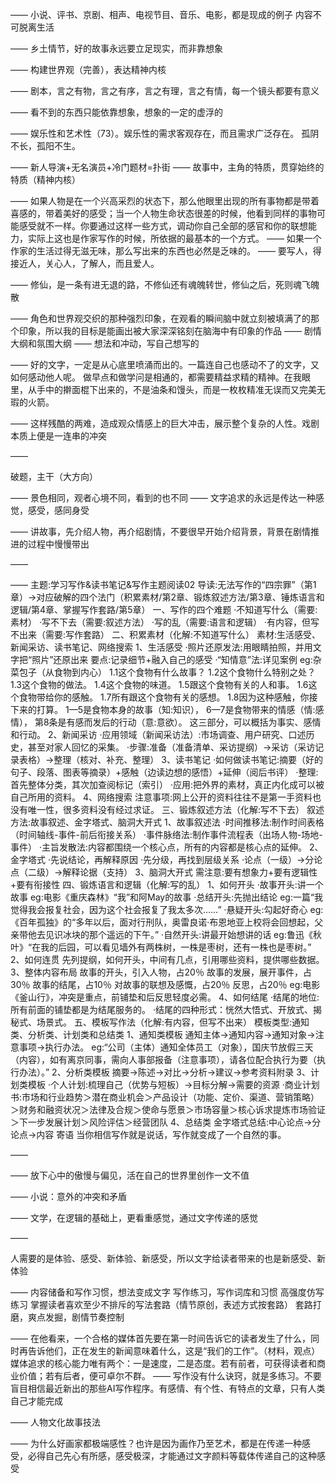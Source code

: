 ——
小说、评书、京剧、相声、电视节目、音乐、电影，都是现成的例子
内容不可脱离生活

——
乡土情节，好的故事永远要立足现实，而非靠想象

——
构建世界观（完善），表达精神内核

——
剧本，言之有物，言之有序，言之有理，言之有情，每一个镜头都要有意义

——
看不到的东西只能依靠想象，想象的一定的虚浮的

——
娱乐性和艺术性（73）。娱乐性的需求客观存在，而且需求广泛存在。
孤阴不长，孤阳不生。

——
新人导演+无名演员+冷门题材=扑街
——
故事中，主角的特质，贯穿始终的特质（精神内核）

——
如果人物是在一个兴高采烈的状态下，那么他眼里出现的所有事物都是带着喜感的，带着美好的感受；当一个人物生命状态很差的时候，他看到同样的事物可能感受就不一样。你要通过这样一些方式，调动你自己全部的感官和你的联想能力，实际上这也是作家写作的时候，所依据的最基本的一个方式。
——
如果一个作家的生活过得无滋无味，那么写出来的东西也必然是乏味的。
——
要写人，得接近人，关心人，了解人，而且爱人。

——
修仙，是一条有进无退的路，不修仙还有魂魄转世，修仙之后，死则魂飞魄散

——
角色和世界观交织的那种强烈印象，在观看的瞬间脑中就立刻被填满了的那个印象，所以我的目标是能画出被大家深深铭刻在脑海中有印象的作品
——
剧情大纲和氛围大纲
——
想法和冲动，写自己想写的

——
好的文字，一定是从心底里喷涌而出的。一篇连自己也感动不了的文字，又如何感动他人呢。
做早点和做学问是相通的，都需要精益求精的精神。在我眼里，从手中的擀面棍下出来的，不是油条和馒头，而是一枚枚精准无误而又完美无瑕的火箭。

——
这样残酷的两难，造成观众情感上的巨大冲击，展示整个复杂的人性。戏剧本质上便是一连串的冲突

——

破题，主干（大方向）

——
景色相同，观者心境不同，看到的也不同
——
文字追求的永远是传达一种感觉，感受，感同身受

——
讲故事，先介绍人物，再介绍剧情，不要很早开始介绍背景，背景在剧情推进的过程中慢慢带出

——

——
主题:学习写作&读书笔记&写作主题阅读02
导读:无法写作的“四宗罪”（第1章）→对应破解的四个法门（积累素材/第2章、锻炼叙述方法/第3章、锤炼语言和逻辑/第4章、掌握写作套路/第5章）
一、写作的四个难题
·不知道写什么（需要:素材）
·写不下去（需要:叙述方法）
·写的乱（需要:语言和逻辑）
·有内容，但写不出来（需要:写作套路）
二、积累素材（化解:不知道写什么）
素材:生活感受、新闻采访、读书笔记、网络搜索
1、生活感受
·照片还原发法:用眼睛拍照，并用文字把“照片”还原出来
要点:记录细节+融入自己的感受
·“知情意”法:详见案例
eg:杂菜包子（从食物到内心）
1.1这个食物有什么故事？
1.2这个食物什么特别之处？
1.3这个食物的做法。
1.4这个食物的味道。
1.5跟这个食物有关的人和事。
1.6这个食物带给你的感触。
1.7所有跟这个食物有关的感想。
1.8因为这种感触，你接下来的打算。
1—5是食物本身的故事（知:知识），
6—7是食物带来的情感（情:感情），
第8条是有感而发后的行动（意:意欲）。
这三部分，可以概括为事实、感情和行动。
2、新闻采访
·应用领域（新闻采访法）:市场调查、用户研究、口述历史，甚至对家人回忆的采集。
·步骤:准备（准备清单、采访提纲）→采访（采访记录表格）→整理（核对、补充、整理）
3、读书笔记
·如何做读书笔记:摘要（好的句子、段落、图表等摘录）+感触（边读边想的感悟）+延伸（阅后书评）
·整理:首先整体分类，其次加查阅标记（索引）
·应用:把外界的素材，真正内化成可以被自己所用的资料。
4、网络搜索
注意事项:网上公开的资料往往不是第一手资料也没有唯一性，很多资料没有经过求证。
三、锻炼叙述方法（化解:写不下去）
叙述方法:故事叙述、金字塔式、脑洞大开式
1、故事叙述法
·时间推移法:制作时间表格（时间轴线-事件-前后衔接关系）
·事件脉络法:制作事件流程表（出场人物-场地-事件）
·主旨发散法:内容都围绕一个核心点，所有的内容都是核心点的延伸。
2、金字塔式
·先说结论，再解释原因
·先分级，再找到层级关系
·论点（一级）→分论点（二级）→解释论据（支持）
3、脑洞大开式
需注意:要有想象力+要有逻辑性+要有衔接性
四、锻炼语言和逻辑（化解:写的乱）
1、如何开头
·故事开头:讲一个故事
eg:电影《重庆森林》“我”和阿May的故事
·总结开头:先抛出结论
eg:一篇“我觉得我会报复社会，因为这个社会报复了我太多次……”
·悬疑开头:勾起好奇心
eg:《百年孤独》的“多年以后，面对行刑队，奥雷良诺·布恩地亚上校将会回想起，父亲带他去见识冰块的那个遥远的下午。”
·自然开头:讲最开始想讲的话
eg:鲁迅《秋叶》“在我的后园，可以看见墙外有两株树，一株是枣树，还有一株也是枣树。”
2、如何连贯
先列提纲，如何开头，中间有几点，引用哪些资料，提供哪些数据。
3、整体内容布局
故事的开头，引入人物，占20％
故事的发展，展开事件，占30％
故事的结尾，占10％
对故事的联想及感慨，占20％
反思，占20％
eg:电影《釜山行》，冲突是重点，前铺垫和后反思轻度必需。
4、如何结尾
·结尾的地位:所有前面的铺垫都是为结尾服务的。
·结尾的四种形式：恍然大悟式、开放式、揭秘式、场景式。
五、模板写作法（化解:有内容，但写不出来）
模板类型:通知类、分析类、计划类和总结类
1、通知类模板
通知主体→通知内容→通知对象→注意事项→执行办法。
eg:“公司（主体）通知全体员工（对象），国庆节放假三天（内容），如有离京同事，需向人事部报备（注意事项），请各位配合执行为要（执行办法）。”
2、分析类模板
摘要→陈述→对比→分析→建议→参考资料附录
3、计划类模板
·个人计划:梳理自己（优势与短板）→目标分解→需要的资源
·商业计划书:市场和行业趋势＞潜在商业机会＞产品设计（功能、定价、渠道、营销策略）＞财务和融资状况＞法律及合规＞使命与愿景＞市场容量＞核心诉求提炼市场验证＞下一步发展计划＞风险评估＞经营团队
4、总结类
金字塔式总结:中心论点→分论点→内容
寄语
当你相信写作就是说话，写作就变成了一个自然的事。

——

——
放下心中的傲慢与偏见，活在自己的世界里创作一文不值

——
小说：意外的冲突和矛盾

——
文学，在逻辑的基础上，更看重感觉，通过文字传递的感觉

——

人需要的是体验、感受、新体验、新感受，所以文字给读者带来的也是新感受、新体验

——
内容储备和写作习惯，想法变成文字
写作练习，写作词库和习惯
高强度仿写练习
掌握读者喜欢至少不排斥的写法套路（情节原创，表述方式按套路）
套路打磨，爽点发掘，剧情节奏控制

——
在他看来，一个合格的媒体首先要在第一时间告诉它的读者发生了什么，同时再告诉他们，正在发生的新闻意味着什么，这是“我们的工作”。（材料，观点）
媒体追求的核心能力唯有两个：一是速度，二是态度。若有前者，可获得读者和商业价值；若有后者，便可卓尔不群。
——
写作没有什么诀窍，就是多练习。不要盲目相信最近新出的那些AI写作程序。有感情、有个性、有特点的文章，只有人类自己才能完成

——
人物文化故事技法

——
为什么好画家都极端感性？也许是因为画作乃至艺术，都是在传递一种感受，必得自己先心有所感，感受极深，才能通过文字颜料等载体传递自己的这种感受
